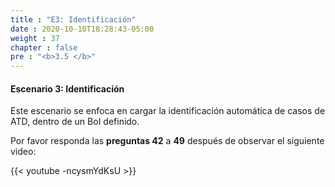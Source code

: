```yaml
---
title : "E3: Identificación"
date : 2020-10-10T18:28:43-05:00
weight : 37
chapter : false
pre : "<b>3.5 </b>"
---
```


#### Escenario 3: Identificación

Este escenario se enfoca en cargar la identificación automática de casos de ATD, dentro de un BoI definido.

Por favor responda las **preguntas 42** a **49** después de observar el siguiente video:	

{{< youtube -ncysmYdKsU >}}